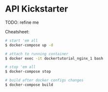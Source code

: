 # API Kickstarter

TODO: refine me

Cheatsheet:

```bash
# start 'em all
$ docker-compose up -d

# attach to running container
$ docker exec -it dockertutorial_nginx_1 bash

# stop 'em all
$ docker-compose stop

# build after docker configs changes
$ docker-compose build
```
